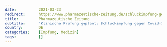 ```yaml
---
date:          2021-03-23
redirect:      https://www.pharmazeutische-zeitung.de/schluckimpfung-gegen-covid-19-124575/
title:         Pharmazeutische Zeitung
subtitle:      'Klinische Prüfung geplant: Schluckimpfung gegen Covid-19'
country:       DE
categories:    [Impfung, Medizin]
tags:          []
---
```

